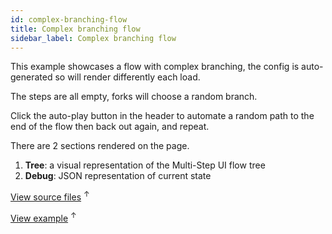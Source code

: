 ```yaml
---
id: complex-branching-flow
title: Complex branching flow
sidebar_label: Complex branching flow
---
```


This example showcases a flow with complex branching, the config is auto-generated so will render differently each load.

The steps are all empty, forks will choose a random branch.

Click the auto-play button in the header to automate a random path to the end of the flow then back out again, and repeat.

There are 2 sections rendered on the page.

1. __Tree__: a visual representation of the Multi-Step UI flow tree
3. __Debug__: JSON representation of current state

<a href="https://github.com/charlielow/multi-step-ui/blob/master/website/static/js/src/complex-branching-flow.js" target="_blank">View source files</a> <sup>↑</sup>

<a href="../examples/complex-branching-flow.html" target="_blank">View example</a> <sup>↑</sup>